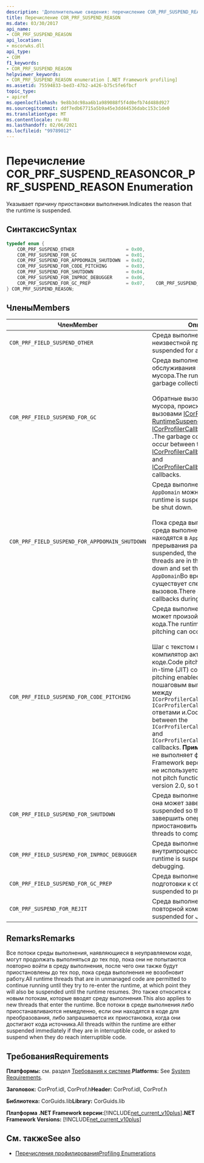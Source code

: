 ```yaml
---
description: 'Дополнительные сведения: перечисление COR_PRF_SUSPEND_REASON'
title: Перечисление COR_PRF_SUSPEND_REASON
ms.date: 03/30/2017
api_name:
- COR_PRF_SUSPEND_REASON
api_location:
- mscorwks.dll
api_type:
- COM
f1_keywords:
- COR_PRF_SUSPEND_REASON
helpviewer_keywords:
- COR_PRF_SUSPEND_REASON enumeration [.NET Framework profiling]
ms.assetid: 75594833-bed3-47b2-a426-b75c5fe6fbcf
topic_type:
- apiref
ms.openlocfilehash: 9e8b3dc98aa6b1a989088f5f4d0efb74d488d927
ms.sourcegitcommit: ddf7edb67715a5b9a45e3dd44536dabc153c1de0
ms.translationtype: MT
ms.contentlocale: ru-RU
ms.lasthandoff: 02/06/2021
ms.locfileid: "99789012"
---
```

# <a name="cor_prf_suspend_reason-enumeration"></a><span data-ttu-id="568bc-103">Перечисление COR_PRF_SUSPEND_REASON</span><span class="sxs-lookup"><span data-stu-id="568bc-103">COR_PRF_SUSPEND_REASON Enumeration</span></span>

<span data-ttu-id="568bc-104">Указывает причину приостановки выполнения.</span><span class="sxs-lookup"><span data-stu-id="568bc-104">Indicates the reason that the runtime is suspended.</span></span>  
  
## <a name="syntax"></a><span data-ttu-id="568bc-105">Синтаксис</span><span class="sxs-lookup"><span data-stu-id="568bc-105">Syntax</span></span>  
  
```cpp  
typedef enum {  
    COR_PRF_SUSPEND_OTHER                   = 0x00,  
    COR_PRF_SUSPEND_FOR_GC                  = 0x01,  
    COR_PRF_SUSPEND_FOR_APPDOMAIN_SHUTDOWN  = 0x02,  
    COR_PRF_SUSPEND_FOR_CODE_PITCHING       = 0x03,  
    COR_PRF_SUSPEND_FOR_SHUTDOWN            = 0x04,  
    COR_PRF_SUSPEND_FOR_INPROC_DEBUGGER     = 0x06,  
    COR_PRF_SUSPEND_FOR_GC_PREP             = 0x07,    COR_PRF_SUSPEND_FOR_REJIT               = 8  
} COR_PRF_SUSPEND_REASON;  
```  
  
## <a name="members"></a><span data-ttu-id="568bc-106">Члены</span><span class="sxs-lookup"><span data-stu-id="568bc-106">Members</span></span>  
  
|<span data-ttu-id="568bc-107">Член</span><span class="sxs-lookup"><span data-stu-id="568bc-107">Member</span></span>|<span data-ttu-id="568bc-108">Описание</span><span class="sxs-lookup"><span data-stu-id="568bc-108">Description</span></span>|  
|------------|-----------------|  
|`COR_PRF_FIELD_SUSPEND_OTHER`|<span data-ttu-id="568bc-109">Среда выполнения приостановлена по неизвестной причине.</span><span class="sxs-lookup"><span data-stu-id="568bc-109">The runtime is suspended for an unspecified reason.</span></span>|  
|`COR_PRF_FIELD_SUSPEND_FOR_GC`|<span data-ttu-id="568bc-110">Среда выполнения приостановлена для обслуживания запроса на сборку мусора.</span><span class="sxs-lookup"><span data-stu-id="568bc-110">The runtime is suspended to service a garbage collection request.</span></span><br /><br /> <span data-ttu-id="568bc-111">Обратные вызовы, связанные со сборкой мусора, происходят между обратными вызовами [ICorProfilerCallback:: RuntimeSuspendFinished](icorprofilercallback-runtimesuspendfinished-method.md) и [ICorProfilerCallback:: RuntimeResumeStarted](icorprofilercallback-runtimeresumestarted-method.md) .</span><span class="sxs-lookup"><span data-stu-id="568bc-111">The garbage collection-related callbacks occur between the [ICorProfilerCallback::RuntimeSuspendFinished](icorprofilercallback-runtimesuspendfinished-method.md) and [ICorProfilerCallback::RuntimeResumeStarted](icorprofilercallback-runtimeresumestarted-method.md) callbacks.</span></span>|  
|`COR_PRF_FIELD_SUSPEND_FOR_APPDOMAIN_SHUTDOWN`|<span data-ttu-id="568bc-112">Среда выполнения приостановлена, чтобы `AppDomain` можно было завершить работу.</span><span class="sxs-lookup"><span data-stu-id="568bc-112">The runtime is suspended so that an `AppDomain` can be shut down.</span></span><br /><br /> <span data-ttu-id="568bc-113">Пока среда выполнения приостановлена, среда выполнения определит, какие потоки находятся в `AppDomain` , и задаст их в случае прерывания работы.</span><span class="sxs-lookup"><span data-stu-id="568bc-113">While the runtime is suspended, the runtime will determine which threads are in the `AppDomain` that is being shut down and set them to abort when they resume.</span></span> <span data-ttu-id="568bc-114">`AppDomain`Во время этой приостановки не существует специальных обратных вызовов.</span><span class="sxs-lookup"><span data-stu-id="568bc-114">There are no `AppDomain`-specific callbacks during this suspension.</span></span>|  
|`COR_PRF_FIELD_SUSPEND_FOR_CODE_PITCHING`|<span data-ttu-id="568bc-115">Среда выполнения приостановлена, поэтому может произойти пошаговое выполнение кода.</span><span class="sxs-lookup"><span data-stu-id="568bc-115">The runtime is suspended so that code pitching can occur.</span></span><br /><br /> <span data-ttu-id="568bc-116">Шаг с текстом выполняется, только если JIT-компилятор активен с включенным шагом в коде.</span><span class="sxs-lookup"><span data-stu-id="568bc-116">Code pitching ensues only when the just-in-time (JIT) compiler is active with code pitching enabled.</span></span> <span data-ttu-id="568bc-117">Обратные вызовы с пошаговым выполнением кода происходят между `ICorProfilerCallback::RuntimeSuspendFinished` `ICorProfilerCallback::RuntimeResumeStarted` ответами и.</span><span class="sxs-lookup"><span data-stu-id="568bc-117">Code pitching callbacks occur between the `ICorProfilerCallback::RuntimeSuspendFinished` and `ICorProfilerCallback::RuntimeResumeStarted` callbacks.</span></span> <span data-ttu-id="568bc-118">**Примечание.**  JIT-компилятор CLR не выполняет функции в платформа .NET Framework версии 2,0, поэтому это значение не используется в 2,0.</span><span class="sxs-lookup"><span data-stu-id="568bc-118">**Note:**  The CLR JIT does not pitch functions in the .NET Framework version 2.0, so this value is not used in 2.0.</span></span>|  
|`COR_PRF_FIELD_SUSPEND_FOR_SHUTDOWN`|<span data-ttu-id="568bc-119">Среда выполнения приостановлена, поэтому она может завершить работу.</span><span class="sxs-lookup"><span data-stu-id="568bc-119">The runtime is suspended so that it can shut down.</span></span> <span data-ttu-id="568bc-120">Чтобы завершить операцию, необходимо приостановить все потоки.</span><span class="sxs-lookup"><span data-stu-id="568bc-120">It must suspend all threads to complete the operation.</span></span>|  
|`COR_PRF_FIELD_SUSPEND_FOR_INPROC_DEBUGGER`|<span data-ttu-id="568bc-121">Среда выполнения приостанавливается для внутрипроцессного процесса отладки.</span><span class="sxs-lookup"><span data-stu-id="568bc-121">The runtime is suspended for in-process debugging.</span></span>|  
|`COR_PRF_FIELD_SUSPEND_FOR_GC_PREP`|<span data-ttu-id="568bc-122">Среда выполнения приостановлена для подготовки к сбору мусора.</span><span class="sxs-lookup"><span data-stu-id="568bc-122">The runtime is suspended to prepare for a garbage collection.</span></span>|  
|`COR_PRF_SUSPEND_FOR_REJIT`|<span data-ttu-id="568bc-123">Среда выполнения приостанавливается для повторной компиляции JIT.</span><span class="sxs-lookup"><span data-stu-id="568bc-123">The runtime is suspended for JIT recompilation.</span></span>|  
  
## <a name="remarks"></a><span data-ttu-id="568bc-124">Remarks</span><span class="sxs-lookup"><span data-stu-id="568bc-124">Remarks</span></span>  

 <span data-ttu-id="568bc-125">Все потоки среды выполнения, наявляющиеся в неуправляемом коде, могут продолжать выполняться до тех пор, пока они не попытаются повторно войти в среду выполнения, после чего они также будут приостановлены до тех пор, пока среда выполнения не возобновит работу.</span><span class="sxs-lookup"><span data-stu-id="568bc-125">All runtime threads that are in unmanaged code are permitted to continue running until they try to re-enter the runtime, at which point they will also be suspended until the runtime resumes.</span></span> <span data-ttu-id="568bc-126">Это также относится к новым потокам, которые вводят среду выполнения.</span><span class="sxs-lookup"><span data-stu-id="568bc-126">This also applies to new threads that enter the runtime.</span></span> <span data-ttu-id="568bc-127">Все потоки в среде выполнения либо приостанавливаются немедленно, если они находятся в коде для преобразования, либо запрашивается их приостановка, когда они достигают кода источника.</span><span class="sxs-lookup"><span data-stu-id="568bc-127">All threads within the runtime are either suspended immediately if they are in interruptible code, or asked to suspend when they do reach interruptible code.</span></span>  
  
## <a name="requirements"></a><span data-ttu-id="568bc-128">Требования</span><span class="sxs-lookup"><span data-stu-id="568bc-128">Requirements</span></span>  

 <span data-ttu-id="568bc-129">**Платформы:** см. раздел [Требования к системе](../../get-started/system-requirements.md).</span><span class="sxs-lookup"><span data-stu-id="568bc-129">**Platforms:** See [System Requirements](../../get-started/system-requirements.md).</span></span>  
  
 <span data-ttu-id="568bc-130">**Заголовок:** CorProf.idl, CorProf.h</span><span class="sxs-lookup"><span data-stu-id="568bc-130">**Header:** CorProf.idl, CorProf.h</span></span>  
  
 <span data-ttu-id="568bc-131">**Библиотека:** CorGuids.lib</span><span class="sxs-lookup"><span data-stu-id="568bc-131">**Library:** CorGuids.lib</span></span>  
  
 <span data-ttu-id="568bc-132">**Платформа .NET Framework версии:**[!INCLUDE[net_current_v10plus](../../../../includes/net-current-v10plus-md.md)]</span><span class="sxs-lookup"><span data-stu-id="568bc-132">**.NET Framework Versions:** [!INCLUDE[net_current_v10plus](../../../../includes/net-current-v10plus-md.md)]</span></span>  
  
## <a name="see-also"></a><span data-ttu-id="568bc-133">См. также</span><span class="sxs-lookup"><span data-stu-id="568bc-133">See also</span></span>

- [<span data-ttu-id="568bc-134">Перечисления профилирования</span><span class="sxs-lookup"><span data-stu-id="568bc-134">Profiling Enumerations</span></span>](profiling-enumerations.md)
